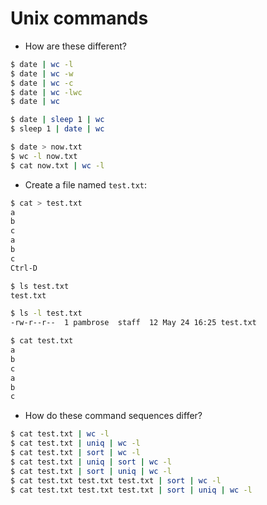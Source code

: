 # Unix commands

* How are these different?

```bash
$ date | wc -l
$ date | wc -w
$ date | wc -c
$ date | wc -lwc
$ date | wc
```

```bash
$ date | sleep 1 | wc 
$ sleep 1 | date | wc 
```

```bash
$ date > now.txt
$ wc -l now.txt
$ cat now.txt | wc -l
```

* Create a file named `test.txt`:
```bash
$ cat > test.txt
a
b
c
a
b
c
Ctrl-D

$ ls test.txt
test.txt

$ ls -l test.txt
-rw-r--r--  1 pambrose  staff  12 May 24 16:25 test.txt

$ cat test.txt
a
b
c
a
b
c
```

* How do these command sequences differ?

```bash
$ cat test.txt | wc -l
$ cat test.txt | uniq | wc -l
$ cat test.txt | sort | wc -l
$ cat test.txt | uniq | sort | wc -l
$ cat test.txt | sort | uniq | wc -l
$ cat test.txt test.txt test.txt | sort | wc -l
$ cat test.txt test.txt test.txt | sort | uniq | wc -l
```
